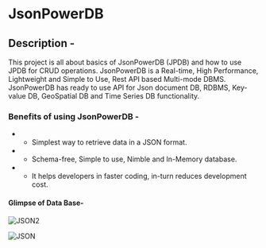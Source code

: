 # JsonPowerDB

## Description -

This project is all about basics of JsonPowerDB (JPDB) and how to use JPDB for CRUD operations.
JsonPowerDB is a Real-time, High Performance, Lightweight and Simple to Use, Rest API based Multi-mode DBMS.
JsonPowerDB has ready to use API for Json document DB, RDBMS, Key-value DB, GeoSpatial DB and Time Series DB functionality.


### Benefits of using JsonPowerDB -

+ * Simplest way to retrieve data in a JSON format.
+ * Schema-free, Simple to use, Nimble and In-Memory database.
+ * It helps developers in faster coding, in-turn reduces development cost.

#### Glimpse of Data Base-

![JSON2](https://user-images.githubusercontent.com/82431916/175254458-7ea4bc9e-e2f8-4bfa-88cd-3faa40bcec7f.PNG)


![JSON](https://user-images.githubusercontent.com/82431916/175254091-b9c1b070-1f60-4f01-816f-54b43dba07c6.PNG)
